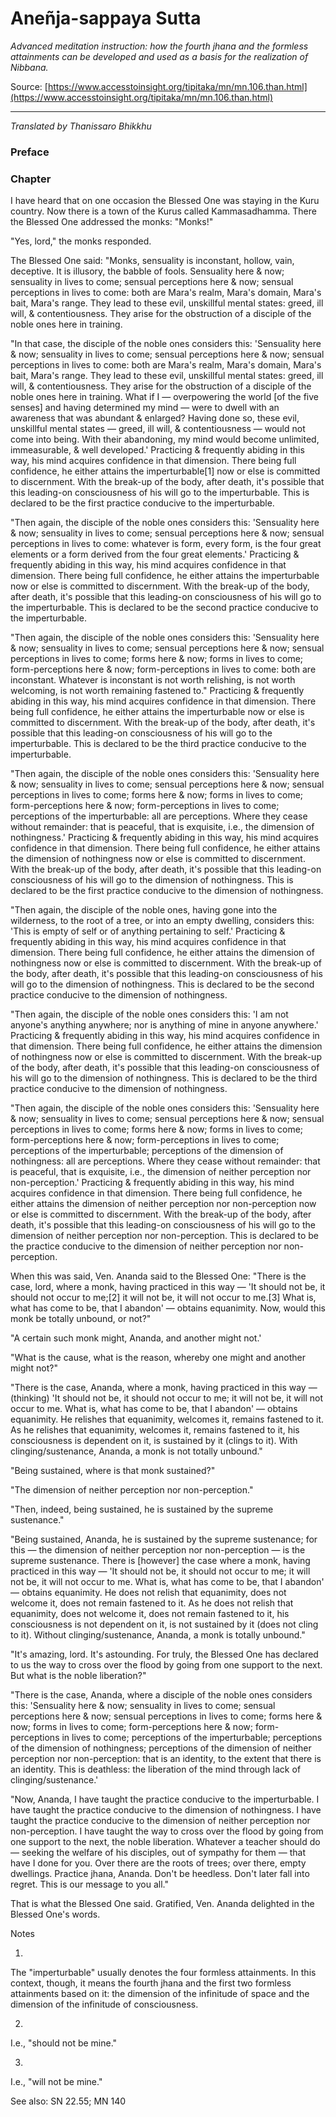 # Aneñja-sappaya Sutta

*Advanced meditation instruction: how the fourth jhana and the formless attainments can be developed and used as a basis for the realization of Nibbana.*

Source: [https://www.accesstoinsight.org/tipitaka/mn/mn.106.than.html](https://www.accesstoinsight.org/tipitaka/mn/mn.106.than.html)

---

*Translated by Thanissaro Bhikkhu*

### Preface

### Chapter

I have heard that on one occasion the Blessed One was staying in the Kuru country. Now there is a town of the Kurus called Kammasadhamma. There the Blessed One addressed the monks: "Monks!"

"Yes, lord," the monks responded.

The Blessed One said: "Monks, sensuality is inconstant, hollow, vain, deceptive. It is illusory, the babble of fools. Sensuality here & now; sensuality in lives to come; sensual perceptions here & now; sensual perceptions in lives to come: both are Mara's realm, Mara's domain, Mara's bait, Mara's range. They lead to these evil, unskillful mental states: greed, ill will, & contentiousness. They arise for the obstruction of a disciple of the noble ones here in training.

"In that case, the disciple of the noble ones considers this: 'Sensuality here & now; sensuality in lives to come; sensual perceptions here & now; sensual perceptions in lives to come: both are Mara's realm, Mara's domain, Mara's bait, Mara's range. They lead to these evil, unskillful mental states: greed, ill will, & contentiousness. They arise for the obstruction of a disciple of the noble ones here in training. What if I — overpowering the world [of the five senses] and having determined my mind — were to dwell with an awareness that was abundant & enlarged? Having done so, these evil, unskillful mental states — greed, ill will, & contentiousness — would not come into being. With their abandoning, my mind would become unlimited, immeasurable, & well developed.' Practicing & frequently abiding in this way, his mind acquires confidence in that dimension. There being full confidence, he either attains the imperturbable[1] now or else is committed to discernment. With the break-up of the body, after death, it's possible that this leading-on consciousness of his will go to the imperturbable. This is declared to be the first practice conducive to the imperturbable.

"Then again, the disciple of the noble ones considers this: 'Sensuality here & now; sensuality in lives to come; sensual perceptions here & now; sensual perceptions in lives to come: whatever is form, every form, is the four great elements or a form derived from the four great elements.' Practicing & frequently abiding in this way, his mind acquires confidence in that dimension. There being full confidence, he either attains the imperturbable now or else is committed to discernment. With the break-up of the body, after death, it's possible that this leading-on consciousness of his will go to the imperturbable. This is declared to be the second practice conducive to the imperturbable.

"Then again, the disciple of the noble ones considers this: 'Sensuality here & now; sensuality in lives to come; sensual perceptions here & now; sensual perceptions in lives to come; forms here & now; forms in lives to come; form-perceptions here & now; form-perceptions in lives to come: both are inconstant. Whatever is inconstant is not worth relishing, is not worth welcoming, is not worth remaining fastened to." Practicing & frequently abiding in this way, his mind acquires confidence in that dimension. There being full confidence, he either attains the imperturbable now or else is committed to discernment. With the break-up of the body, after death, it's possible that this leading-on consciousness of his will go to the imperturbable. This is declared to be the third practice conducive to the imperturbable.

"Then again, the disciple of the noble ones considers this: 'Sensuality here & now; sensuality in lives to come; sensual perceptions here & now; sensual perceptions in lives to come; forms here & now; forms in lives to come; form-perceptions here & now; form-perceptions in lives to come; perceptions of the imperturbable: all are perceptions. Where they cease without remainder: that is peaceful, that is exquisite, i.e., the dimension of nothingness.' Practicing & frequently abiding in this way, his mind acquires confidence in that dimension. There being full confidence, he either attains the dimension of nothingness now or else is committed to discernment. With the break-up of the body, after death, it's possible that this leading-on consciousness of his will go to the dimension of nothingness. This is declared to be the first practice conducive to the dimension of nothingness.

"Then again, the disciple of the noble ones, having gone into the wilderness, to the root of a tree, or into an empty dwelling, considers this: 'This is empty of self or of anything pertaining to self.' Practicing & frequently abiding in this way, his mind acquires confidence in that dimension. There being full confidence, he either attains the dimension of nothingness now or else is committed to discernment. With the break-up of the body, after death, it's possible that this leading-on consciousness of his will go to the dimension of nothingness. This is declared to be the second practice conducive to the dimension of nothingness.

"Then again, the disciple of the noble ones considers this: 'I am not anyone's anything anywhere; nor is anything of mine in anyone anywhere.' Practicing & frequently abiding in this way, his mind acquires confidence in that dimension. There being full confidence, he either attains the dimension of nothingness now or else is committed to discernment. With the break-up of the body, after death, it's possible that this leading-on consciousness of his will go to the dimension of nothingness. This is declared to be the third practice conducive to the dimension of nothingness.

"Then again, the disciple of the noble ones considers this: 'Sensuality here & now; sensuality in lives to come; sensual perceptions here & now; sensual perceptions in lives to come; forms here & now; forms in lives to come; form-perceptions here & now; form-perceptions in lives to come; perceptions of the imperturbable; perceptions of the dimension of nothingness: all are perceptions. Where they cease without remainder: that is peaceful, that is exquisite, i.e., the dimension of neither perception nor non-perception.' Practicing & frequently abiding in this way, his mind acquires confidence in that dimension. There being full confidence, he either attains the dimension of neither perception nor non-perception now or else is committed to discernment. With the break-up of the body, after death, it's possible that this leading-on consciousness of his will go to the dimension of neither perception nor non-perception. This is declared to be the practice conducive to the dimension of neither perception nor non-perception.

When this was said, Ven. Ananda said to the Blessed One: "There is the case, lord, where a monk, having practiced in this way — 'It should not be, it should not occur to me;[2] it will not be, it will not occur to me.[3] What is, what has come to be, that I abandon' — obtains equanimity. Now, would this monk be totally unbound, or not?"

"A certain such monk might, Ananda, and another might not.'

"What is the cause, what is the reason, whereby one might and another might not?"

"There is the case, Ananda, where a monk, having practiced in this way — (thinking) 'It should not be, it should not occur to me; it will not be, it will not occur to me. What is, what has come to be, that I abandon' — obtains equanimity. He relishes that equanimity, welcomes it, remains fastened to it. As he relishes that equanimity, welcomes it, remains fastened to it, his consciousness is dependent on it, is sustained by it (clings to it). With clinging/sustenance, Ananda, a monk is not totally unbound."

"Being sustained, where is that monk sustained?"

"The dimension of neither perception nor non-perception."

"Then, indeed, being sustained, he is sustained by the supreme sustenance."

"Being sustained, Ananda, he is sustained by the supreme sustenance; for this — the dimension of neither perception nor non-perception — is the supreme sustenance. There is [however] the case where a monk, having practiced in this way — 'It should not be, it should not occur to me; it will not be, it will not occur to me. What is, what has come to be, that I abandon' — obtains equanimity. He does not relish that equanimity, does not welcome it, does not remain fastened to it. As he does not relish that equanimity, does not welcome it, does not remain fastened to it, his consciousness is not dependent on it, is not sustained by it (does not cling to it). Without clinging/sustenance, Ananda, a monk is totally unbound."

"It's amazing, lord. It's astounding. For truly, the Blessed One has declared to us the way to cross over the flood by going from one support to the next. But what is the noble liberation?"

"There is the case, Ananda, where a disciple of the noble ones considers this: 'Sensuality here & now; sensuality in lives to come; sensual perceptions here & now; sensual perceptions in lives to come; forms here & now; forms in lives to come; form-perceptions here & now; form-perceptions in lives to come; perceptions of the imperturbable; perceptions of the dimension of nothingness; perceptions of the dimension of neither perception nor non-perception: that is an identity, to the extent that there is an identity. This is deathless: the liberation of the mind through lack of clinging/sustenance.'

"Now, Ananda, I have taught the practice conducive to the imperturbable. I have taught the practice conducive to the dimension of nothingness. I have taught the practice conducive to the dimension of neither perception nor non-perception. I have taught the way to cross over the flood by going from one support to the next, the noble liberation. Whatever a teacher should do — seeking the welfare of his disciples, out of sympathy for them — that have I done for you. Over there are the roots of trees; over there, empty dwellings. Practice jhana, Ananda. Don't be heedless. Don't later fall into regret. This is our message to you all."

That is what the Blessed One said. Gratified, Ven. Ananda delighted in the Blessed One's words.

Notes

1.

The "imperturbable" usually denotes the four formless attainments. In this context, though, it means the fourth jhana and the first two formless attainments based on it: the dimension of the infinitude of space and the dimension of the infinitude of consciousness.

2.

I.e., "should not be mine."

3.

I.e., "will not be mine."

See also: SN 22.55; MN 140